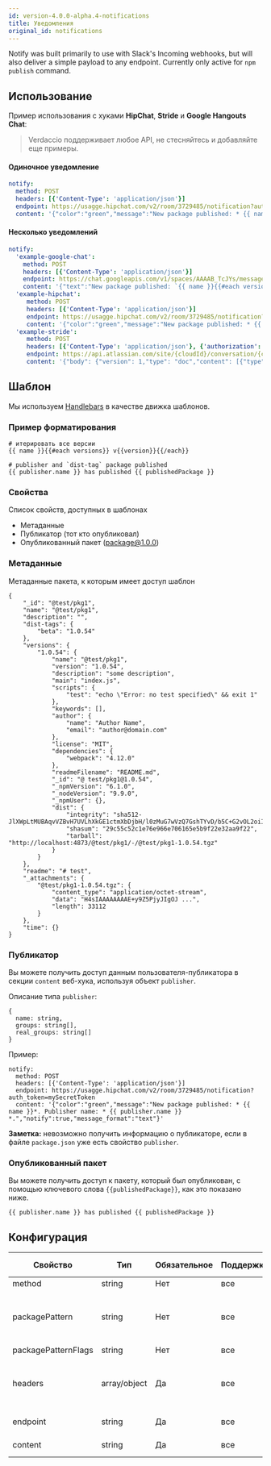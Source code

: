 ```yaml
---
id: version-4.0.0-alpha.4-notifications
title: Уведомления
original_id: notifications
---
```


Notify was built primarily to use with Slack's Incoming webhooks, but will also deliver a simple payload to any endpoint. Currently only active for `npm publish` command.

## Использование

Пример использования с хуками **HipChat**, **Stride** и **Google Hangouts Chat**:

> Verdaccio поддерживает любое API, не стесняйтесь и добавляйте еще примеры.

#### Одиночное уведомление

```yaml
notify:
  method: POST
  headers: [{'Content-Type': 'application/json'}]
  endpoint: https://usagge.hipchat.com/v2/room/3729485/notification?auth_token=mySecretToken
  content: '{"color":"green","message":"New package published: * {{ name }}*","notify":true,"message_format":"text"}'
```

#### Несколько уведомлений

```yaml
notify:
  'example-google-chat':
    method: POST
    headers: [{'Content-Type': 'application/json'}]
    endpoint: https://chat.googleapis.com/v1/spaces/AAAAB_TcJYs/messages?key=myKey&token=myToken
    content: '{"text":"New package published: `{{ name }}{{#each versions}} v{{version}}{{/each}}`"}'
  'example-hipchat':
     method: POST
     headers: [{'Content-Type': 'application/json'}]
     endpoint: https://usagge.hipchat.com/v2/room/3729485/notification?auth_token=mySecretToken
     content: '{"color":"green","message":"New package published: * {{ name }}*","notify":true,"message_format":"text"}'
  'example-stride':
     method: POST
     headers: [{'Content-Type': 'application/json'}, {'authorization': 'Bearer secretToken'}]
     endpoint: https://api.atlassian.com/site/{cloudId}/conversation/{conversationId}/message
     content: '{"body": {"version": 1,"type": "doc","content": [{"type": "paragraph","content": [{"type": "text","text": "New package published: * {{ name }}* Publisher name: * {{ publisher.name }}"}]}]}}'     
```

## Шаблон

Мы используем [Handlebars](https://handlebarsjs.com/) в качестве движка шаблонов.

### Пример форматирования

    # итерировать все версии
    {{ name }}{{#each versions}} v{{version}}{{/each}}
    
    # publisher and `dist-tag` package published
    {{ publisher.name }} has published {{ publishedPackage }}
    

### Свойства

Список свойств, доступных в шаблонах

* Метаданные
* Публикатор (тот кто опубликовал)
* Опубликованный пакет (package@1.0.0)

### Метаданные

Метаданные пакета, к которым имеет доступ шаблон

    {
        "_id": "@test/pkg1",
        "name": "@test/pkg1",
        "description": "",
        "dist-tags": {
            "beta": "1.0.54"
        },
        "versions": {
            "1.0.54": {
                "name": "@test/pkg1",
                "version": "1.0.54",
                "description": "some description",
                "main": "index.js",
                "scripts": {
                    "test": "echo \"Error: no test specified\" && exit 1"
                },
                "keywords": [],
                "author": {
                    "name": "Author Name",
                    "email": "author@domain.com"
                },
                "license": "MIT",
                "dependencies": {
                    "webpack": "4.12.0"
                },
                "readmeFilename": "README.md",
                "_id": "@ test/pkg1@1.0.54",
                "_npmVersion": "6.1.0",
                "_nodeVersion": "9.9.0",
                "_npmUser": {},
                "dist": {
                    "integrity": "sha512-JlXWpLtMUBAqvVZBvH7UVLhXkGE1ctmXbDjbH/l0zMuG7wVzQ7GshTYvD/b5C+G2vOL2oiIS1RtayA/kKkTwKw==",
                    "shasum": "29c55c52c1e76e966e706165e5b9f22e32aa9f22",
                    "tarball": "http://localhost:4873/@test/pkg1/-/@test/pkg1-1.0.54.tgz"
                }
            }
        },
        "readme": "# test",
        "_attachments": {
            "@test/pkg1-1.0.54.tgz": {
                "content_type": "application/octet-stream",
                "data": "H4sIAAAAAAAAE+y9Z5PjyJIgOJ ...",
                "length": 33112
            }
        },
        "time": {}
    }
    

### Публикатор

Вы можете получить доступ данным пользователя-публикатора в секции `content` веб-хука, используя объект `publisher`.

Описание типа `publisher`:

    {
      name: string,
      groups: string[],
      real_groups: string[]
    }
    

Пример:

    notify:
      method: POST
      headers: [{'Content-Type': 'application/json'}]
      endpoint: https://usagge.hipchat.com/v2/room/3729485/notification?auth_token=mySecretToken
      content: '{"color":"green","message":"New package published: * {{ name }}*. Publisher name: * {{ publisher.name }} *.","notify":true,"message_format":"text"}'
    

**Заметка:** невозможно получить информацию о публикаторе, если в файле `package.json` уже есть свойство `publisher`.

### Опубликованный пакет

Вы можете получить доступ к пакету, который был опубликован, с помощью ключевого слова `{{publishedPackage}}`, как это показано ниже.

    {{ publisher.name }} has published {{ publishedPackage }}
    

## Конфигурация

| Свойство            | Тип          | Обязательное | Поддержка | По умолчанию | Описание                                                                                   |
| ------------------- | ------------ | ------------ | --------- | ------------ | ------------------------------------------------------------------------------------------ |
| method              | string       | Нет          | все       |              | HTTP метод                                                                                 |
| packagePattern      | string       | Нет          | все       |              | Запускает уведомление, только если имя пакета соответствует регэкспу                       |
| packagePatternFlags | string       | Нет          | все       |              | Флаги для регэкспа                                                                         |
| headers             | array/object | Да           | все       |              | Если эндпоинту нужны особенные хэдеры, укажите их здесь, в виде массива пар ключ-значение. |
| endpoint            | string       | Да           | все       |              | URL эндпоинта для вызова                                                                   |
| content             | string       | Да           | все       |              | любое [Handlebar](https://handlebarsjs.com/)-выражение                                     |